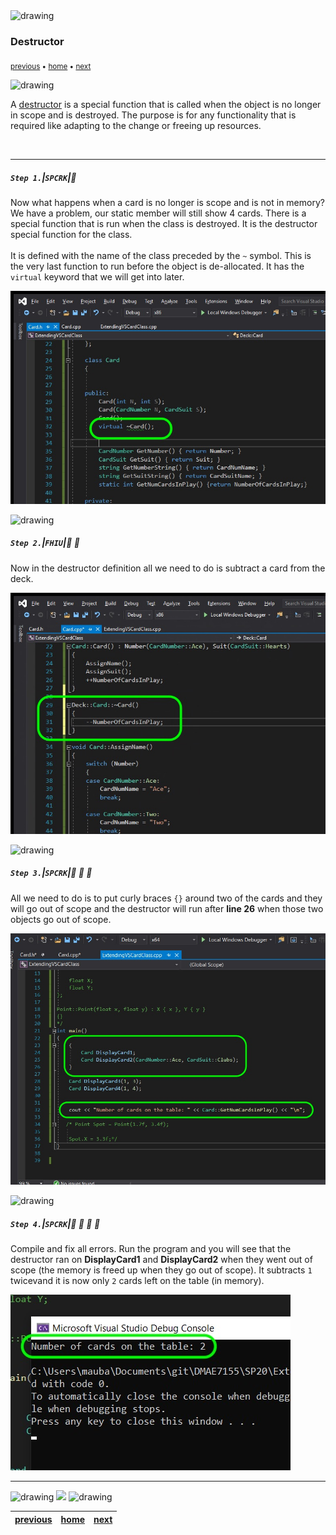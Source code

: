 <img src="https://via.placeholder.com/1000x4/45D7CA/45D7CA" alt="drawing" height="4px"/>

### Destructor

<sub>[previous](../) • [home](../README.md#user-content-gms2-top-down-shooter) • [next](../)</sub>

<img src="https://via.placeholder.com/1000x4/45D7CA/45D7CA" alt="drawing" height="4px"/>

A [destructor](https://en.cppreference.com/w/cpp/language/destructor) is a special function that is called when the object is no longer in scope and is destroyed. The purpose is for any functionality that is required like adapting to the change or freeing up resources.

<br>

---


##### `Step 1.`\|`SPCRK`|:small_blue_diamond:

Now what happens when a card is no longer is scope and is not in memory?  We have a problem, our static member will still show 4 cards.  There is a special function that is run when the class is destroyed.  It is the destructor special function for the class.<br><br>It is defined with the name of the class preceded by the `~` symbol.  This is the very last function to run before the object is de-allocated. It has the `virtual` keyword that we will get into later.

![alt_text](images/DeconstructorCardClass.jpg)

<img src="https://via.placeholder.com/500x2/45D7CA/45D7CA" alt="drawing" height="2px" alt = ""/>

##### `Step 2.`\|`FHIU`|:small_blue_diamond: :small_blue_diamond: 

 Now in the destructor definition all we need to do is subtract a card from the deck.

![alt_text](images/SubtractNumberOfCardInDestructor.jpg)

<img src="https://via.placeholder.com/500x2/45D7CA/45D7CA" alt="drawing" height="2px" alt = ""/>

##### `Step 3.`\|`SPCRK`|:small_blue_diamond: :small_blue_diamond: :small_blue_diamond:

All we need to do is to put curly braces `{}` around two of the cards and they will go out of scope and the destructor will run after **line 26** when those two objects go out of scope.

![alt_text](images/PutTwoCardsOutOfScope.jpg)

<img src="https://via.placeholder.com/500x2/45D7CA/45D7CA" alt="drawing" height="2px" alt = ""/>

##### `Step 4.`\|`SPCRK`|:small_blue_diamond: :small_blue_diamond: :small_blue_diamond: :small_blue_diamond:

Compile and fix all errors.  Run the program and you will see that the destructor ran on **DisplayCard1** and **DisplayCard2** when they went out of scope (the memory is freed up when they go out of scope).  It subtracts `1` twicevand it is now only `2` cards left on the table (in memory).

![alt_text](images/RunCardsOutOfScope.jpg)

___


<img src="https://via.placeholder.com/1000x4/dba81a/dba81a" alt="drawing" height="4px" alt = ""/>

<img src="https://via.placeholder.com/1000x100/45D7CA/000000/?text=Next Up - ADD NEXT PAGE">

<img src="https://via.placeholder.com/1000x4/dba81a/dba81a" alt="drawing" height="4px" alt = ""/>

| [previous](../)| [home](../README.md#user-content-gms2-top-down-shooter) | [next](../)|
|---|---|---|
